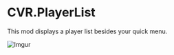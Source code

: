 # CVR.PlayerList

This mod displays a player list besides your quick menu.

![Imgur](https://i.imgur.com/p7voXmC.png)

